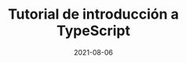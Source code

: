 ---
title: Tutorial de introducción a TypeScript
date: '2021-08-06'
description: Aprende en este pequeño curso introductorio de TypeScript
toc: true
tags:
- typescript
---